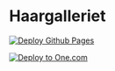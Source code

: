 # Haargalleriet

[![Deploy Github Pages](https://github.com/alexander474/haargalleriet/actions/workflows/deploy_gh_pages.yml/badge.svg)](https://github.com/alexander474/haargalleriet/actions/workflows/deploy_gh_pages.yml)

[![Deploy to One.com](https://github.com/alexander474/haargalleriet/actions/workflows/deploy_ftp.yml/badge.svg)](https://github.com/alexander474/haargalleriet/actions/workflows/deploy_ftp.yml)
